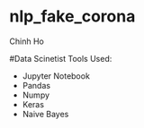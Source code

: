 # nlp_fake_corona

Chinh Ho

#Data Scinetist Tools Used:
- Jupyter Notebook
- Pandas
- Numpy
- Keras
- Naive Bayes

